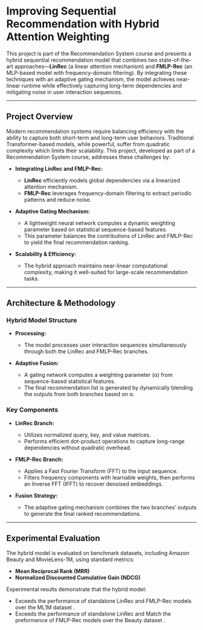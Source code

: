 # Improving Sequential Recommendation with Hybrid Attention Weighting

This project is part of the Recommendation System course and presents a hybrid sequential recommendation model that combines two state-of-the-art approaches—**LinRec** (a linear attention mechanism) and **FMLP-Rec** (an MLP-based model with frequency-domain filtering). By integrating these techniques with an adaptive gating mechanism, the model achieves near-linear runtime while effectively capturing long-term dependencies and mitigating noise in user interaction sequences.

---

## Project Overview

Modern recommendation systems require balancing efficiency with the ability to capture both short-term and long-term user behaviors. Traditional Transformer-based models, while powerful, suffer from quadratic complexity which limits their scalability. This project, developed as part of a Recommendation System course, addresses these challenges by:

- **Integrating LinRec and FMLP-Rec:**
  - **LinRec** efficiently models global dependencies via a linearized attention mechanism.
  - **FMLP-Rec** leverages frequency-domain filtering to extract periodic patterns and reduce noise.
  
- **Adaptive Gating Mechanism:**
  - A lightweight neural network computes a dynamic weighting parameter based on statistical sequence-based features.
  - This parameter balances the contributions of LinRec and FMLP-Rec to yield the final recommendation ranking.

- **Scalability & Efficiency:**
  - The hybrid approach maintains near-linear computational complexity, making it well-suited for large-scale recommendation tasks.

---

## Architecture & Methodology

### Hybrid Model Structure
- **Processing:**
  - The model processes user interaction sequences simultaneously through both the LinRec and FMLP-Rec branches.
  
- **Adaptive Fusion:**
  - A gating network computes a weighting parameter (α) from sequence-based statistical features.
  - The final recommendation list is generated by dynamically blending the outputs from both branches based on α.

### Key Components
- **LinRec Branch:**
  - Utilizes normalized query, key, and value matrices.
  - Performs efficient dot-product operations to capture long-range dependencies without quadratic overhead.
  
- **FMLP-Rec Branch:**
  - Applies a Fast Fourier Transform (FFT) to the input sequence.
  - Filters frequency components with learnable weights, then performs an Inverse FFT (IFFT) to recover denoised embeddings.
  
- **Fusion Strategy:**
  - The adaptive gating mechanism combines the two branches’ outputs to generate the final ranked recommendations.

---

## Experimental Evaluation

The hybrid model is evaluated on benchmark datasets, including Amazon Beauty and MovieLens-1M, using standard metrics:

- **Mean Reciprocal Rank (MRR)**
- **Normalized Discounted Cumulative Gain (NDCG)**

Experimental results demonstrate that the hybrid model:
- Exceeds the performance of standalone LinRec and FMLP-Rec models over the ML1M dataset .
- Exceeds the performance of standalone LinRec and Match the preformence of FMLP-Rec models over the Beauty dataset .

